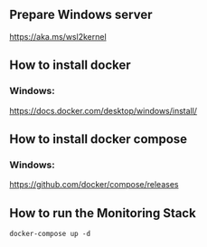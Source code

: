## Prepare Windows server
https://aka.ms/wsl2kernel

## How to install docker
### Windows:
https://docs.docker.com/desktop/windows/install/

## How to install docker compose
### Windows:
https://github.com/docker/compose/releases

## How to run the Monitoring Stack
```docker-compose up -d```
